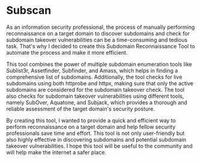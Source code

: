 # Subscan

As an information security professional, the process of manually performing reconnaissance on a target domain to discover subdomains and check for subdomain takeover vulnerabilities can be a time-consuming and tedious task. That's why I decided to create this Subdomain Reconnaissance Tool to automate the process and make it more efficient.

This tool combines the power of multiple subdomain enumeration tools like Sublist3r, Assetfinder, Subfinder, and Amass, which helps in finding a comprehensive list of subdomains. Additionally, the tool checks for live subdomains using both httprobe and httpx, making sure that only the active subdomains are considered for the subdomain takeover check. The tool also checks for subdomain takeover vulnerabilities using different tools, namely SubOver, Aquatone, and Subjack, which provides a thorough and reliable assessment of the target domain's security posture.

By creating this tool, I wanted to provide a quick and efficient way to perform reconnaissance on a target domain and help fellow security professionals save time and effort. This tool is not only user-friendly but also highly effective in discovering subdomains and potential subdomain takeover vulnerabilities. I hope this tool will be useful to the community and will help make the internet a safer place.
